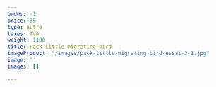 ```yaml
---
order: -1
price: 35
type: autre
taxes: TVA
weight: 1100
title: Pack Little migrating bird
imageProduct: "/images/pack-little-migrating-bird-essai-3-1.jpg"
image: ''
images: []

---
```

